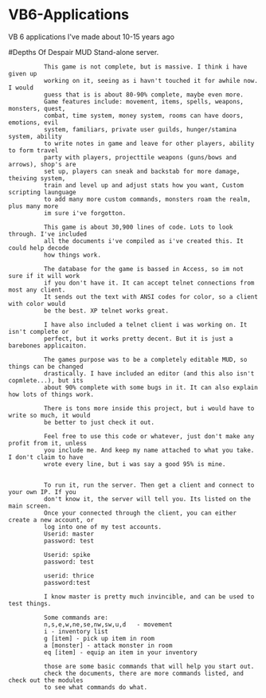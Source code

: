 # VB6-Applications
VB 6 applications I've made about 10-15 years ago

#Depths Of Despair MUD Stand-alone server.

              This game is not complete, but is massive. I think i have given up 
              working on it, seeing as i havn't touched it for awhile now. I would
              guess that is is about 80-90% complete, maybe even more.
              Game features include: movement, items, spells, weapons, monsters, quest,
              combat, time system, money system, rooms can have doors, emotions, evil 
              system, familiars, private user guilds, hunger/stamina system, ability
              to write notes in game and leave for other players, ability to form travel
              party with players, projecttile weapons (guns/bows and arrows), shop's are
              set up, players can sneak and backstab for more damage, theiving system,
              train and level up and adjust stats how you want, Custom scripting launguage
              to add many more custom commands, monsters roam the realm,  plus many more 
              im sure i've forgotton.
              
              This game is about 30,900 lines of code. Lots to look through. I've included
              all the documents i've compiled as i've created this. It could help decode
              how things work.
              
              The database for the game is bassed in Access, so im not sure if it will work
              if you don't have it. It can accept telnet connections from most any client.
              It sends out the text with ANSI codes for color, so a client with color would
              be the best. XP telnet works great.
              
              I have also included a telnet client i was working on. It isn't complete or 
              perfect, but it works pretty decent. But it is just a barebones applicaiton.
              
              The games purpose was to be a completely editable MUD, so things can be changed
              drastically. I have included an editor (and this also isn't copmlete...), but its
              about 90% complete with some bugs in it. It can also explain how lots of things work.
              
              There is tons more inside this project, but i would have to write so much, it would
              be better to just check it out.
              
              Feel free to use this code or whatever, just don't make any profit from it, unless
              you include me. And keep my name attached to what you take. I don't claim to have
              wrote every line, but i was say a good 95% is mine.
              
              
              To run it, run the server. Then get a client and connect to your own IP. If you
              don't know it, the server will tell you. Its listed on the main screen.
              Once your connected through the client, you can either create a new account, or 
              log into one of my test accounts.
              Userid: master
              password: test
              
              Userid: spike
              password: test
              
              userid: thrice
              password:test
              
              I know master is pretty much invincible, and can be used to test things.
              
              Some commands are:
              n,s,e,w,ne,se,nw,sw,u,d   - movement
              i - inventory list
              g [item] - pick up item in room
              a [monster] - attack monster in room
              eq [item] - equip an item in your inventory
              
              those are some basic commands that will help you start out.
              check the documents, there are more commands listed, and check out the modules
              to see what commands do what.
